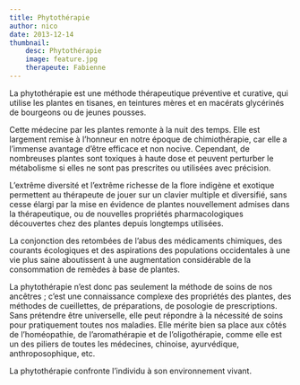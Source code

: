 ```yaml
---
title: Phytothérapie
author: nico
date: 2013-12-14
thumbnail:
    desc: Phytothérapie
    image: feature.jpg
    therapeute: Fabienne
---
```


La phytothérapie est une méthode thérapeutique préventive et curative, qui utilise les plantes en tisanes, en teintures mères et en macérats glycérinés de bourgeons ou de jeunes pousses.

Cette médecine par les plantes remonte à la nuit des temps. Elle est largement remise à l’honneur en notre époque de chimiothérapie, car elle a l’immense avantage d’être efficace et non nocive. Cependant, de nombreuses plantes sont toxiques à haute dose et peuvent perturber le métabolisme si elles ne sont pas prescrites ou utilisées avec précision.

L’extrême diversité et l’extrême richesse de la flore indigène et exotique permettent au thérapeute de jouer sur un clavier multiple et diversifié, sans cesse élargi par la mise en évidence de plantes nouvellement admises dans la thérapeutique, ou de nouvelles propriétés pharmacologiques découvertes chez des plantes depuis longtemps utilisées.

La conjonction des retombées de l’abus des médicaments chimiques, des courants écologiques et des aspirations des populations occidentales à une vie plus saine aboutissent à une augmentation considérable de la consommation de remèdes à base de plantes.

La phytothérapie n’est donc pas seulement la méthode de soins de nos ancêtres ; c’est une connaissance complexe des propriétés des plantes, des méthodes de cueillettes, de préparations, de posologie de prescriptions. Sans prétendre être universelle, elle peut répondre à la nécessité de soins pour pratiquement toutes nos maladies. Elle mérite bien sa place aux côtés de l’homéopathie, de l’aromathérapie et de l’oligothérapie, comme elle est un des piliers de toutes les médecines, chinoise, ayurvédique, anthroposophique, etc.

La phytothérapie confronte l’individu à son environnement vivant.
